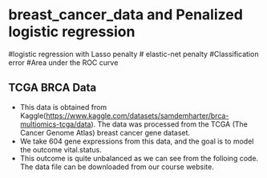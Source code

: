 # breast_cancer_data and Penalized logistic regression
#logistic regression with Lasso penalty # elastic-net penalty #Classification error #Area under the ROC curve

## TCGA BRCA Data
- This data is obtained from Kaggle(https://www.kaggle.com/datasets/samdemharter/brca-multiomics-tcga/data). The data was processed from the TCGA (The Cancer Genome Atlas) breast cancer gene dataset. 
- We take 604 gene expressions from this data, and the goal is to model the outcome vital.status. 
- This outcome is quite unbalanced as we can see from the folloing code. The data file can be downloaded from our course website.
